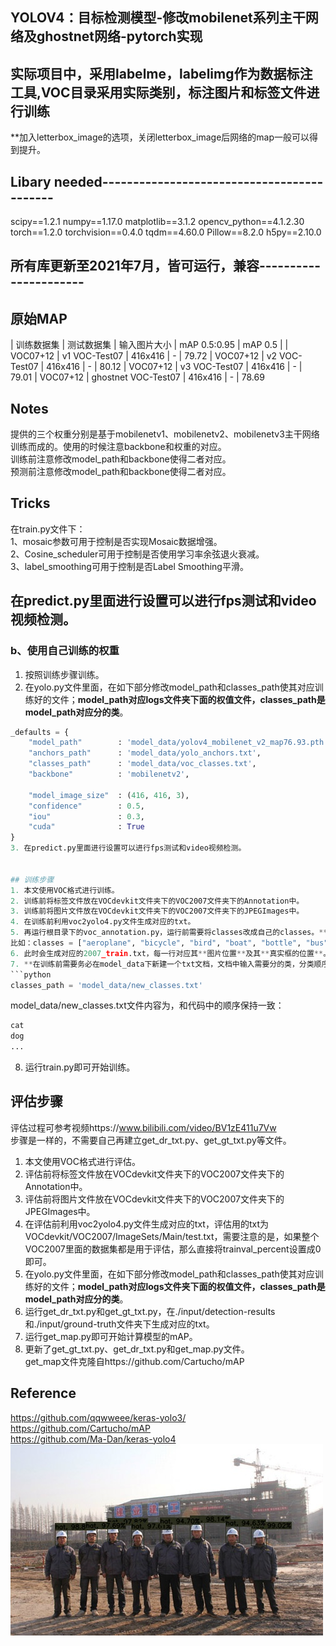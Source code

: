 ## YOLOV4：目标检测模型-修改mobilenet系列主干网络及ghostnet网络-pytorch实现
## 实际项目中，采用labelme，labelimg作为数据标注工具,VOC目录采用实际类别，标注图片和标签文件进行训练

**加入letterbox_image的选项，关闭letterbox_image后网络的map一般可以得到提升。

## Libary needed-------------------------------------------
scipy==1.2.1
numpy==1.17.0
matplotlib==3.1.2
opencv_python==4.1.2.30
torch==1.2.0
torchvision==0.4.0
tqdm==4.60.0
Pillow==8.2.0
h5py==2.10.0
## 所有库更新至2021年7月，皆可运行，兼容----------------------

## 原始MAP
| 训练数据集 | 测试数据集 | 输入图片大小 | mAP 0.5:0.95 | mAP 0.5 |
| VOC07+12 | v1 VOC-Test07 | 416x416 | - | 79.72
| VOC07+12 | v2 VOC-Test07 | 416x416 | - | 80.12
| VOC07+12 | v3 VOC-Test07 | 416x416 | - | 79.01
| VOC07+12 | ghostnet VOC-Test07 | 416x416 | - | 78.69


## Notes
提供的三个权重分别是基于mobilenetv1、mobilenetv2、mobilenetv3主干网络训练而成的。使用的时候注意backbone和权重的对应。   
训练前注意修改model_path和backbone使得二者对应。   
预测前注意修改model_path和backbone使得二者对应。   


## Tricks
在train.py文件下：   
1、mosaic参数可用于控制是否实现Mosaic数据增强。    
2、Cosine_scheduler可用于控制是否使用学习率余弦退火衰减。    
3、label_smoothing可用于控制是否Label Smoothing平滑。   


## 在predict.py里面进行设置可以进行fps测试和video视频检测。  
### b、使用自己训练的权重
1. 按照训练步骤训练。  
2. 在yolo.py文件里面，在如下部分修改model_path和classes_path使其对应训练好的文件；**model_path对应logs文件夹下面的权值文件，classes_path是model_path对应分的类**。  
```python
_defaults = {
    "model_path"        : 'model_data/yolov4_mobilenet_v2_map76.93.pth',
    "anchors_path"      : 'model_data/yolo_anchors.txt',
    "classes_path"      : 'model_data/voc_classes.txt',
    "backbone"          : 'mobilenetv2',
    
    "model_image_size"  : (416, 416, 3),
    "confidence"        : 0.5,
    "iou"               : 0.3,
    "cuda"              : True
}
3. 在predict.py里面进行设置可以进行fps测试和video视频检测。  


## 训练步骤
1. 本文使用VOC格式进行训练。  
2. 训练前将标签文件放在VOCdevkit文件夹下的VOC2007文件夹下的Annotation中。  
3. 训练前将图片文件放在VOCdevkit文件夹下的VOC2007文件夹下的JPEGImages中。  
4. 在训练前利用voc2yolo4.py文件生成对应的txt。  
5. 再运行根目录下的voc_annotation.py，运行前需要将classes改成自己的classes。**注意不要使用中文标签，文件夹中不要有空格！**   
比如：classes = ["aeroplane", "bicycle", "bird", "boat", "bottle", "bus", "car", "cat", "chair", "cow", "diningtable", "dog", "horse", "motorbike", "person", "pottedplant", "sheep", "sofa", "train", "tvmonitor"]
6. 此时会生成对应的2007_train.txt，每一行对应其**图片位置**及其**真实框的位置**。  
7. **在训练前需要务必在model_data下新建一个txt文档，文档中输入需要分的类，分类顺序和代码中的顺序保持一致，在train.py中将classes_path指向该文件**，示例如下：   
```python
classes_path = 'model_data/new_classes.txt'    
```
model_data/new_classes.txt文件内容为，和代码中的顺序保持一致：   
```python
cat
dog
...
```
8. 运行train.py即可开始训练。

## 评估步骤
评估过程可参考视频https://www.bilibili.com/video/BV1zE411u7Vw  
步骤是一样的，不需要自己再建立get_dr_txt.py、get_gt_txt.py等文件。  
1. 本文使用VOC格式进行评估。  
2. 评估前将标签文件放在VOCdevkit文件夹下的VOC2007文件夹下的Annotation中。  
3. 评估前将图片文件放在VOCdevkit文件夹下的VOC2007文件夹下的JPEGImages中。  
4. 在评估前利用voc2yolo4.py文件生成对应的txt，评估用的txt为VOCdevkit/VOC2007/ImageSets/Main/test.txt，需要注意的是，如果整个VOC2007里面的数据集都是用于评估，那么直接将trainval_percent设置成0即可。  
5. 在yolo.py文件里面，在如下部分修改model_path和classes_path使其对应训练好的文件；**model_path对应logs文件夹下面的权值文件，classes_path是model_path对应分的类**。  
6. 运行get_dr_txt.py和get_gt_txt.py，在./input/detection-results和./input/ground-truth文件夹下生成对应的txt。  
7. 运行get_map.py即可开始计算模型的mAP。
8. 更新了get_gt_txt.py、get_dr_txt.py和get_map.py文件。  
get_map文件克隆自https://github.com/Cartucho/mAP  


## Reference
https://github.com/qqwweee/keras-yolo3/  
https://github.com/Cartucho/mAP  
https://github.com/Ma-Dan/keras-yolo4
![image](https://github.com/qxysam/Mobilenet_YoloV4_Lite_Construction/blob/main/safetyhat.jpg)

